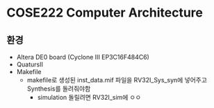 # COSE222 Computer Architecture
## 환경
  * Altera DE0 board (Cyclone III EP3C16F484C6)
* QuatursII
* Makefile
  * makefile로 생성된 inst_data.mif 파일을 RV32I_Sys_syn에 넣어주고 Synthesis를 돌려줘야함
    * simulation 돌릴려면 RV32I_sim에 ㅇㅇ